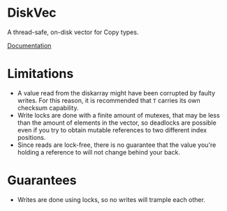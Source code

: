 # DiskVec

A thread-safe, on-disk vector for Copy types.

[Documentation](https://docs.rs/diskvec/)

# Limitations
* A value read from the diskarray might have been corrupted by faulty
  writes. For this reason, it is recommended that `T` carries its own
  checksum capability.
* Write locks are done with a finite amount of mutexes, that may be less
  than the amount of elements in the vector, so deadlocks are possible even
  if you try to obtain mutable references to two different index positions.
* Since reads are lock-free, there is no guarantee that the value you're
  holding a reference to will not change behind your back.
# Guarantees
* Writes are done using locks, so no writes will trample each other.